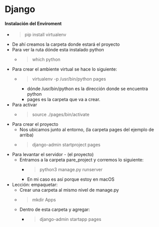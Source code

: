 # Django

#### Instalación del Enviroment

 - > pip install virtualenv
 - De ahí creamos la carpeta donde estará el proyecto
 - Para ver la ruta dónde esta instalado python
   - > which python
 - Para crear el ambiente virtual se hace lo siguiente:
   - > virtualenv -p /usr/bin/python pages
     - dónde /usr/bin/python es la dirección donde se encuentra python
     - pages es la carpeta que va a crear.
- Para activar
  - > source ./pages/bin/activate
- Para crear el proyecto
  - Nos ubicamos junto al entorno, (la carpeta pages del ejemplo de arriba)
  - > django-admin startproject pages
- Para levantar el servidor - (el proyecto)
  - Entramos a la carpeta pare_project y corremos lo siguiente:
    - > python3 manage.py runserver
    - En mi caso es así porque estoy en macOS
- Lección: empaquetar:
  - Crear una carpeta al mismo nivel de manage.py
  - > mkdir Apps
  - Dentro de esta carpeta y agregar:
    - > django-admin startapp pages
